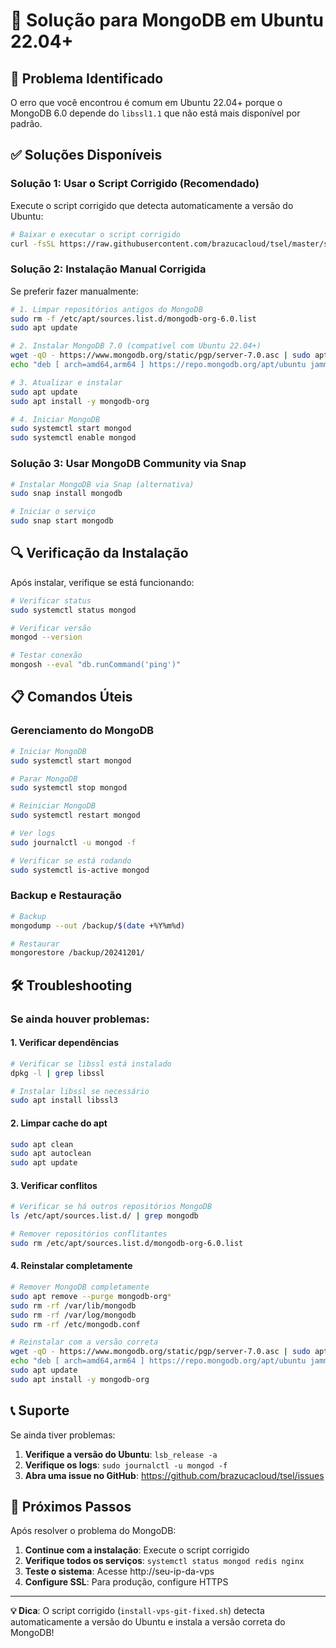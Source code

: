 # 🔧 Solução para MongoDB em Ubuntu 22.04+

## 🚨 Problema Identificado

O erro que você encontrou é comum em Ubuntu 22.04+ porque o MongoDB 6.0 depende do `libssl1.1` que não está mais disponível por padrão.

## ✅ Soluções Disponíveis

### Solução 1: Usar o Script Corrigido (Recomendado)

Execute o script corrigido que detecta automaticamente a versão do Ubuntu:

```bash
# Baixar e executar o script corrigido
curl -fsSL https://raw.githubusercontent.com/brazucacloud/tsel/master/scripts/install-vps-git-fixed.sh | sudo bash
```

### Solução 2: Instalação Manual Corrigida

Se preferir fazer manualmente:

```bash
# 1. Limpar repositórios antigos do MongoDB
sudo rm -f /etc/apt/sources.list.d/mongodb-org-6.0.list
sudo apt update

# 2. Instalar MongoDB 7.0 (compatível com Ubuntu 22.04+)
wget -qO - https://www.mongodb.org/static/pgp/server-7.0.asc | sudo apt-key add -
echo "deb [ arch=amd64,arm64 ] https://repo.mongodb.org/apt/ubuntu jammy/mongodb-org/7.0 multiverse" | sudo tee /etc/apt/sources.list.d/mongodb-org-7.0.list

# 3. Atualizar e instalar
sudo apt update
sudo apt install -y mongodb-org

# 4. Iniciar MongoDB
sudo systemctl start mongod
sudo systemctl enable mongod
```

### Solução 3: Usar MongoDB Community via Snap

```bash
# Instalar MongoDB via Snap (alternativa)
sudo snap install mongodb

# Iniciar o serviço
sudo snap start mongodb
```

## 🔍 Verificação da Instalação

Após instalar, verifique se está funcionando:

```bash
# Verificar status
sudo systemctl status mongod

# Verificar versão
mongod --version

# Testar conexão
mongosh --eval "db.runCommand('ping')"
```

## 📋 Comandos Úteis

### Gerenciamento do MongoDB
```bash
# Iniciar MongoDB
sudo systemctl start mongod

# Parar MongoDB
sudo systemctl stop mongod

# Reiniciar MongoDB
sudo systemctl restart mongod

# Ver logs
sudo journalctl -u mongod -f

# Verificar se está rodando
sudo systemctl is-active mongod
```

### Backup e Restauração
```bash
# Backup
mongodump --out /backup/$(date +%Y%m%d)

# Restaurar
mongorestore /backup/20241201/
```

## 🛠️ Troubleshooting

### Se ainda houver problemas:

#### 1. Verificar dependências
```bash
# Verificar se libssl está instalado
dpkg -l | grep libssl

# Instalar libssl se necessário
sudo apt install libssl3
```

#### 2. Limpar cache do apt
```bash
sudo apt clean
sudo apt autoclean
sudo apt update
```

#### 3. Verificar conflitos
```bash
# Verificar se há outros repositórios MongoDB
ls /etc/apt/sources.list.d/ | grep mongodb

# Remover repositórios conflitantes
sudo rm /etc/apt/sources.list.d/mongodb-org-6.0.list
```

#### 4. Reinstalar completamente
```bash
# Remover MongoDB completamente
sudo apt remove --purge mongodb-org*
sudo rm -rf /var/lib/mongodb
sudo rm -rf /var/log/mongodb
sudo rm -rf /etc/mongodb.conf

# Reinstalar com a versão correta
wget -qO - https://www.mongodb.org/static/pgp/server-7.0.asc | sudo apt-key add -
echo "deb [ arch=amd64,arm64 ] https://repo.mongodb.org/apt/ubuntu jammy/mongodb-org/7.0 multiverse" | sudo tee /etc/apt/sources.list.d/mongodb-org-7.0.list
sudo apt update
sudo apt install -y mongodb-org
```

## 📞 Suporte

Se ainda tiver problemas:

1. **Verifique a versão do Ubuntu**: `lsb_release -a`
2. **Verifique os logs**: `sudo journalctl -u mongod -f`
3. **Abra uma issue no GitHub**: https://github.com/brazucacloud/tsel/issues

## 🎯 Próximos Passos

Após resolver o problema do MongoDB:

1. **Continue com a instalação**: Execute o script corrigido
2. **Verifique todos os serviços**: `systemctl status mongod redis nginx`
3. **Teste o sistema**: Acesse http://seu-ip-da-vps
4. **Configure SSL**: Para produção, configure HTTPS

---

**💡 Dica**: O script corrigido (`install-vps-git-fixed.sh`) detecta automaticamente a versão do Ubuntu e instala a versão correta do MongoDB! 